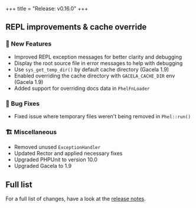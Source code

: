 +++
title = "Release: v0.16.0"
+++

## REPL improvements & cache override

### 🥇 New Features

- Improved REPL exception messages for better clarity and debugging
- Display the root source file in error messages to help with debugging
- Use `sys_get_temp_dir()` by default cache directory (Gacela 1.9)
- Enabled overriding the cache directory with `GACELA_CACHE_DIR` env (Gacela 1.9)
- Added support for overriding docs data in `PhelFnLoader`

### 🐛 Bug Fixes

- Fixed issue where temporary files weren't being removed in `Phel::run()`

### 🏗️ Miscellaneous

- Removed unused `ExceptionHandler`
- Updated Rector and applied necessary fixes
- Upgraded PHPUnit to version 10.0
- Upgraded Gacela to 1.9

## Full list

For a full list of changes, have a look at the  [release notes](https://github.com/phel-lang/phel-lang/releases/tag/v0.16.0).